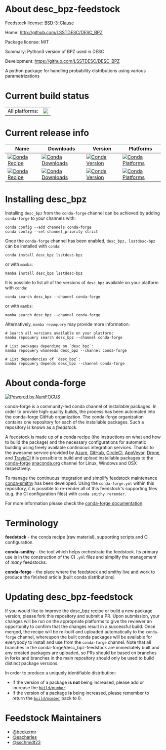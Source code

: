 About desc_bpz-feedstock
========================

Feedstock license: [BSD-3-Clause](https://github.com/conda-forge/desc_bpz-feedstock/blob/main/LICENSE.txt)

Home: http://github.com/LSSTDESC/DESC_BPZ

Package license: MIT

Summary: Python3 version of BPZ used in DESC

Development: https://github.com/LSSTDESC/DESC_BPZ

A python package for handling probability distributions using various parametrizations


Current build status
====================


<table><tr><td>All platforms:</td>
    <td>
      <a href="https://dev.azure.com/conda-forge/feedstock-builds/_build/latest?definitionId=25601&branchName=main">
        <img src="https://dev.azure.com/conda-forge/feedstock-builds/_apis/build/status/desc_bpz-feedstock?branchName=main">
      </a>
    </td>
  </tr>
</table>

Current release info
====================

| Name | Downloads | Version | Platforms |
| --- | --- | --- | --- |
| [![Conda Recipe](https://img.shields.io/badge/recipe-desc__bpz-green.svg)](https://anaconda.org/conda-forge/desc_bpz) | [![Conda Downloads](https://img.shields.io/conda/dn/conda-forge/desc_bpz.svg)](https://anaconda.org/conda-forge/desc_bpz) | [![Conda Version](https://img.shields.io/conda/vn/conda-forge/desc_bpz.svg)](https://anaconda.org/conda-forge/desc_bpz) | [![Conda Platforms](https://img.shields.io/conda/pn/conda-forge/desc_bpz.svg)](https://anaconda.org/conda-forge/desc_bpz) |
| [![Conda Recipe](https://img.shields.io/badge/recipe-lsstdesc--bpz-green.svg)](https://anaconda.org/conda-forge/lsstdesc-bpz) | [![Conda Downloads](https://img.shields.io/conda/dn/conda-forge/lsstdesc-bpz.svg)](https://anaconda.org/conda-forge/lsstdesc-bpz) | [![Conda Version](https://img.shields.io/conda/vn/conda-forge/lsstdesc-bpz.svg)](https://anaconda.org/conda-forge/lsstdesc-bpz) | [![Conda Platforms](https://img.shields.io/conda/pn/conda-forge/lsstdesc-bpz.svg)](https://anaconda.org/conda-forge/lsstdesc-bpz) |

Installing desc_bpz
===================

Installing `desc_bpz` from the `conda-forge` channel can be achieved by adding `conda-forge` to your channels with:

```
conda config --add channels conda-forge
conda config --set channel_priority strict
```

Once the `conda-forge` channel has been enabled, `desc_bpz, lsstdesc-bpz` can be installed with `conda`:

```
conda install desc_bpz lsstdesc-bpz
```

or with `mamba`:

```
mamba install desc_bpz lsstdesc-bpz
```

It is possible to list all of the versions of `desc_bpz` available on your platform with `conda`:

```
conda search desc_bpz --channel conda-forge
```

or with `mamba`:

```
mamba search desc_bpz --channel conda-forge
```

Alternatively, `mamba repoquery` may provide more information:

```
# Search all versions available on your platform:
mamba repoquery search desc_bpz --channel conda-forge

# List packages depending on `desc_bpz`:
mamba repoquery whoneeds desc_bpz --channel conda-forge

# List dependencies of `desc_bpz`:
mamba repoquery depends desc_bpz --channel conda-forge
```


About conda-forge
=================

[![Powered by
NumFOCUS](https://img.shields.io/badge/powered%20by-NumFOCUS-orange.svg?style=flat&colorA=E1523D&colorB=007D8A)](https://numfocus.org)

conda-forge is a community-led conda channel of installable packages.
In order to provide high-quality builds, the process has been automated into the
conda-forge GitHub organization. The conda-forge organization contains one repository
for each of the installable packages. Such a repository is known as a *feedstock*.

A feedstock is made up of a conda recipe (the instructions on what and how to build
the package) and the necessary configurations for automatic building using freely
available continuous integration services. Thanks to the awesome service provided by
[Azure](https://azure.microsoft.com/en-us/services/devops/), [GitHub](https://github.com/),
[CircleCI](https://circleci.com/), [AppVeyor](https://www.appveyor.com/),
[Drone](https://cloud.drone.io/welcome), and [TravisCI](https://travis-ci.com/)
it is possible to build and upload installable packages to the
[conda-forge](https://anaconda.org/conda-forge) [anaconda.org](https://anaconda.org/)
channel for Linux, Windows and OSX respectively.

To manage the continuous integration and simplify feedstock maintenance
[conda-smithy](https://github.com/conda-forge/conda-smithy) has been developed.
Using the ``conda-forge.yml`` within this repository, it is possible to re-render all of
this feedstock's supporting files (e.g. the CI configuration files) with ``conda smithy rerender``.

For more information please check the [conda-forge documentation](https://conda-forge.org/docs/).

Terminology
===========

**feedstock** - the conda recipe (raw material), supporting scripts and CI configuration.

**conda-smithy** - the tool which helps orchestrate the feedstock.
                   Its primary use is in the construction of the CI ``.yml`` files
                   and simplify the management of *many* feedstocks.

**conda-forge** - the place where the feedstock and smithy live and work to
                  produce the finished article (built conda distributions)


Updating desc_bpz-feedstock
===========================

If you would like to improve the desc_bpz recipe or build a new
package version, please fork this repository and submit a PR. Upon submission,
your changes will be run on the appropriate platforms to give the reviewer an
opportunity to confirm that the changes result in a successful build. Once
merged, the recipe will be re-built and uploaded automatically to the
`conda-forge` channel, whereupon the built conda packages will be available for
everybody to install and use from the `conda-forge` channel.
Note that all branches in the conda-forge/desc_bpz-feedstock are
immediately built and any created packages are uploaded, so PRs should be based
on branches in forks and branches in the main repository should only be used to
build distinct package versions.

In order to produce a uniquely identifiable distribution:
 * If the version of a package **is not** being increased, please add or increase
   the [``build/number``](https://docs.conda.io/projects/conda-build/en/latest/resources/define-metadata.html#build-number-and-string).
 * If the version of a package **is** being increased, please remember to return
   the [``build/number``](https://docs.conda.io/projects/conda-build/en/latest/resources/define-metadata.html#build-number-and-string)
   back to 0.

Feedstock Maintainers
=====================

* [@beckermr](https://github.com/beckermr/)
* [@eacharles](https://github.com/eacharles/)
* [@sschmidt23](https://github.com/sschmidt23/)

